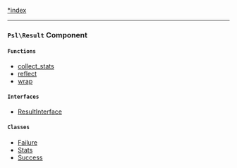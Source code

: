 <!--
    This markdown file was generated using `docs/documenter.php`.

    Any edits to it will likely be lost.
-->

[*index](./../README.md)

---

### `Psl\Result` Component

#### `Functions`

- [collect_stats](./../../src/Psl/Result/collect_stats.php#L14)
- [reflect](./../../src/Psl/Result/reflect.php#L24)
- [wrap](./../../src/Psl/Result/wrap.php#L20)

#### `Interfaces`

- [ResultInterface](./../../src/Psl/Result/ResultInterface.php#L22)

#### `Classes`

- [Failure](./../../src/Psl/Result/Failure.php#L18)
- [Stats](./../../src/Psl/Result/Stats.php#L10)
- [Success](./../../src/Psl/Result/Success.php#L18)


